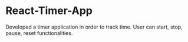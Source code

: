 # React-Timer-App
Developed a timer application in order to track time. User can start, stop, pause, reset functionalities.

